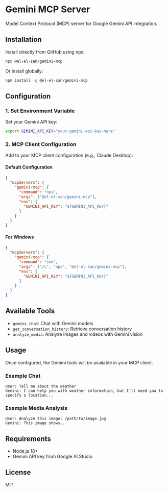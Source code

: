 # Gemini MCP Server

Model Context Protocol (MCP) server for Google Gemini API integration.

## Installation

Install directly from GitHub using npx:

```bash
npx @el-el-san/gemini-mcp
```

Or install globally:

```bash
npm install -g @el-el-san/gemini-mcp
```

## Configuration

### 1. Set Environment Variable

Set your Gemini API key:

```bash
export GEMINI_API_KEY="your-gemini-api-key-here"
```

### 2. MCP Client Configuration

Add to your MCP client configuration (e.g., Claude Desktop):

#### Default Configuration
```json
{
  "mcpServers": {
    "gemini-mcp": {
      "command": "npx",
      "args": ["@el-el-san/gemini-mcp"],
      "env": {
        "GEMINI_API_KEY": "${GEMINI_API_KEY}"
      }
    }
  }
}
```

#### For Windows
```json
{
  "mcpServers": {
    "gemini-mcp": {
      "command": "cmd",
      "args": ["/c", "npx", "@el-el-san/gemini-mcp"],
      "env": {
        "GEMINI_API_KEY": "${GEMINI_API_KEY}"
      }
    }
  }
}
```

## Available Tools

- `gemini_chat`: Chat with Gemini models
- `get_conversation_history`: Retrieve conversation history
- `analyze_media`: Analyze images and videos with Gemini vision

## Usage

Once configured, the Gemini tools will be available in your MCP client.

### Example Chat
```
User: Tell me about the weather
Gemini: I can help you with weather information, but I'll need you to specify a location...
```

### Example Media Analysis
```
User: Analyze this image: /path/to/image.jpg
Gemini: This image shows...
```

## Requirements

- Node.js 18+
- Gemini API key from Google AI Studio

## License

MIT